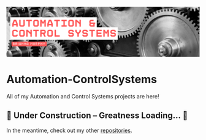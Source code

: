 ![Banner](https://github.com/brixnnnxm/Automation-ControlSystems/blob/main/Assets/Banners/automation-banner.png)
# Automation-ControlSystems
All of my Automation and Control Systems projects are here!

## 🚧 Under Construction – Greatness Loading... 🚀

In the meantime, check out my other
[repositories](https://github.com/brixnnnxm?tab=repositories).
